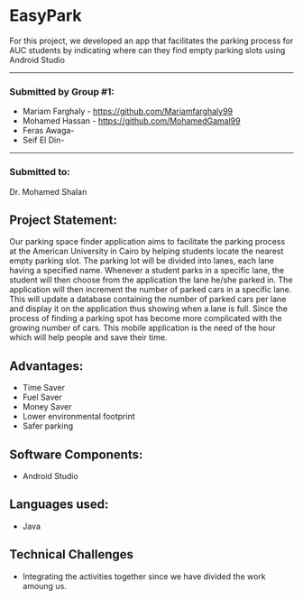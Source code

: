 # EasyPark
For this project, we developed an app that facilitates the parking process for AUC students by indicating where can they find empty parking slots using Android Studio

***
### Submitted by Group #1:
* Mariam Farghaly - https://github.com/Mariamfarghaly99
* Mohamed Hassan - https://github.com/MohamedGamal99
* Feras Awaga- 
* Seif El Din-
***

### Submitted to:
Dr. Mohamed Shalan

## Project Statement:
Our parking space finder application aims to facilitate the parking process at the American University in Cairo by helping students locate the nearest empty parking slot. The parking lot will be divided into lanes, each lane having a specified name. Whenever a student parks in a specific lane, the student will then choose from the application the lane he/she parked in. The application will then increment the number of parked cars in a specific lane. This will update a database containing the number of parked cars per lane and display it on the application thus showing when a lane is full. Since the process of finding a parking spot has become more complicated with the growing number of cars. This mobile application is the need of the hour which will help people and save their time.

## Advantages:
* Time Saver
* Fuel Saver
* Money Saver
* Lower environmental footprint
* Safer parking

## Software Components:
* Android Studio

## Languages used:
* Java

## Technical Challenges
* Integrating the activities together since we have divided the work amoung us.

